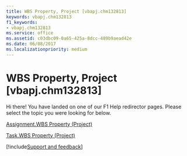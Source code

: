 ```yaml
---
title: WBS Property, Project [vbapj.chm132813]
keywords: vbapj.chm132813
f1_keywords:
- vbapj.chm132813
ms.service: office
ms.assetid: c03dbc09-0a65-425a-8dcc-489b9aead42e
ms.date: 06/08/2017
ms.localizationpriority: medium
---
```



# WBS Property, Project [vbapj.chm132813]

Hi there! You have landed on one of our F1 Help redirector pages. Please select the topic you were looking for below.

[Assignment.WBS Property (Project)](https://msdn.microsoft.com/library/c3974263-87e9-3102-3c16-712946c926ad%28Office.15%29.aspx)

[Task.WBS Property (Project)](https://msdn.microsoft.com/library/21268405-15da-f12f-2beb-a8e757ed5752%28Office.15%29.aspx)

[!include[Support and feedback](~/includes/feedback-boilerplate.md)]